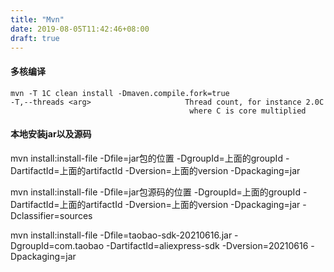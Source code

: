 ```yaml
---
title: "Mvn"
date: 2019-08-05T11:42:46+08:00
draft: true
---
```


#### 多核编译
````shell
mvn -T 1C clean install -Dmaven.compile.fork=true
-T,--threads <arg>                     Thread count, for instance 2.0C
                                        where C is core multiplied
````
#### 本地安装jar以及源码

mvn install:install-file -Dfile=jar包的位置 -DgroupId=上面的groupId -DartifactId=上面的artifactId -Dversion=上面的version -Dpackaging=jar

mvn install:install-file -Dfile=jar包源码的位置 -DgroupId=上面的groupId -DartifactId=上面的artifactId -Dversion=上面的version -Dpackaging=jar -Dclassifier=sources


mvn install:install-file -Dfile=taobao-sdk-20210616.jar -DgroupId=com.taobao -DartifactId=aliexpress-sdk -Dversion=20210616 -Dpackaging=jar
